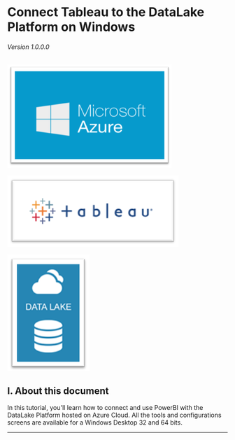 # Connect Tableau to the DataLake Platform on Windows

###### Version 1.0.0.0

![azure_logo](tableau/imgs/azure_logo.png "")

![tableau_logo](tableau/imgs/tableau_logo.png "")

![arure_datalake_logo](tableau/imgs/azure_datalake_logo.png "")

## I. About this document

In this tutorial, you'll learn how to connect and use PowerBI with the DataLake Platform hosted on Azure Cloud. All the tools and configurations screens are available for a Windows Desktop 32 and 64 bits.

---